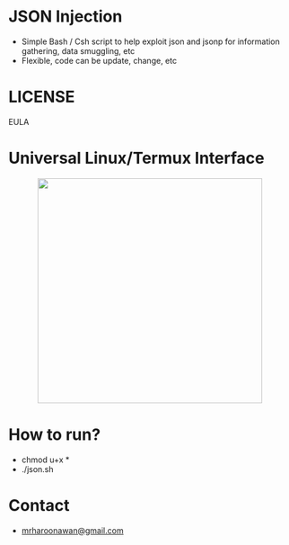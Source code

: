 # JSON Injection
- Simple Bash / Csh script to help exploit json and jsonp for information gathering, data smuggling, etc
- Flexible, code can be update, change, etc

# LICENSE
EULA

# Universal Linux/Termux Interface
<div align="center">
    <img src="https://i.ibb.co/gmzNcXn/json.png" width="400px"</img> 
</div>


# How to run?
- chmod u+x *
- ./json.sh

# Contact
- mrharoonawan@gmail.com
